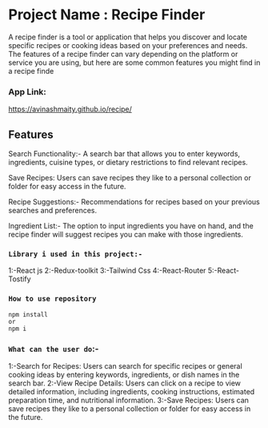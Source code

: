 # Project Name : Recipe Finder

A recipe finder is a tool or application that helps you discover and locate specific recipes or cooking ideas based on your preferences and needs. The features of a recipe finder can vary depending on the platform or service you are using, but here are some common features you might find in a recipe finde

### App Link:
https://avinashmaity.github.io/recipe/

## Features

Search Functionality:- A search bar that allows you to enter keywords, ingredients, cuisine types, or dietary restrictions to find relevant recipes.

Save Recipes: Users can save recipes they like to a personal collection or folder for easy access in the future.

Recipe Suggestions:- Recommendations for recipes based on your previous searches and preferences.

Ingredient List:- The option to input ingredients you have on hand, and the recipe finder will suggest recipes you can make with those ingredients.

### `Library i used in this project:-`
1:-React js
2:-Redux-toolkit
3:-Tailwind Css
4:-React-Router
5:-React-Tostify

### `How to use repository`

```
npm install
or
npm i
```

### `What can the user do`:-
1:-Search for Recipes: Users can search for specific recipes or general cooking ideas by entering keywords, ingredients, or dish names in the search bar.
2:-View Recipe Details: Users can click on a recipe to view detailed information, including ingredients, cooking instructions, estimated preparation time, and nutritional information.
3:-Save Recipes: Users can save recipes they like to a personal collection or folder for easy access in the future.


